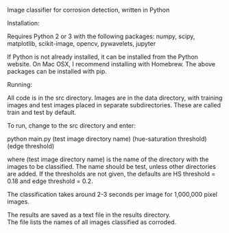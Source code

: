 Image classifier for corrosion detection, written in Python

Installation:

Requires Python 2 or 3 with the following packages:
numpy, scipy, matplotlib, scikit-image, opencv, pywavelets, jupyter

If Python is not already installed, it can be installed from the Python website. On Mac OSX, I recommend installing with Homebrew.  The above packages can be installed with pip.

Running:

All code is in the src directory. Images are in the data directory, with training images and test images placed in separate subdirectories.  These are called train and test by default.

To run, change to the src directory and enter:

python main.py (test image directory name) (hue-saturation threshold) (edge threshold)

where (test image directory name) is the name of the directory with the images to be classified.  The name should be test, unless other directories are added. If the thresholds are not given, the defaults are HS threshold = 0.18 and edge threshold = 0.2. 

The classification takes around 2-3 seconds per image for 1,000,000 pixel images.

The results are saved as a text file in the results directory.  
The file lists the names of all images classified as corroded.

